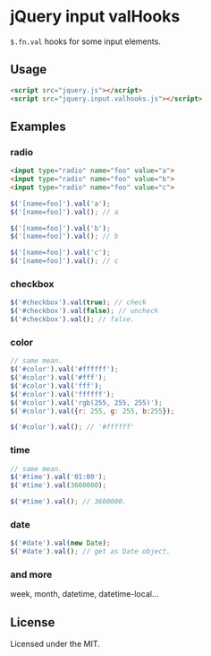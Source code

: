 # jQuery input valHooks

`$.fn.val` hooks for some input elements.

## Usage

```html
<script src="jquery.js"></script>
<script src="jquery.input.valhooks.js"></script>
```

## Examples

### radio

```html
<input type="radio" name="foo" value="a">
<input type="radio" name="foo" value="b">
<input type="radio" name="foo" value="c">
```

```javascript
$('[name=foo]').val('a');
$('[name=foo]').val(); // a

$('[name=foo]').val('b');
$('[name=foo]').val(); // b

$('[name=foo]').val('c');
$('[name=foo]').val(); // c
```

### checkbox

```javascript
$('#checkbox').val(true); // check
$('#checkbox').val(false); // uncheck
$('#checkbox').val(); // false.

```

### color

```javascript
// same mean.
$('#color').val('#ffffff');
$('#color').val('#fff');
$('#color').val('fff');
$('#color').val('ffffff');
$('#color').val('rgb(255, 255, 255)');
$('#color').val({r: 255, g: 255, b:255});

$('#color').val(); // '#ffffff'
```

### time

```javascript
// same mean.
$('#time').val('01:00');
$('#time').val(3600000);

$('#time').val(); // 3600000.
```

### date

```javascript
$('#date').val(new Date);
$('#date').val(); // get as Date object.
```

### and more

week, month, datetime, datetime-local...

## License

Licensed under the MIT.
